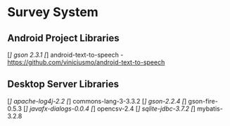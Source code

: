 # Survey System

## Android Project Libraries
[*] gson 2.3.1
[*] android-text-to-speech - https://github.com/viniciusmo/android-text-to-speech

## Desktop Server Libraries
[*] apache-log4j-2.2
[*] commons-lang-3-3.3.2
[*] gson-2.2.4
[*] gson-fire-0.5.3
[*] javafx-dialogs-0.0.4
[*] opencsv-2.4
[*] sqlite-jdbc-3.7.2
[*] mybatis-3.2.8